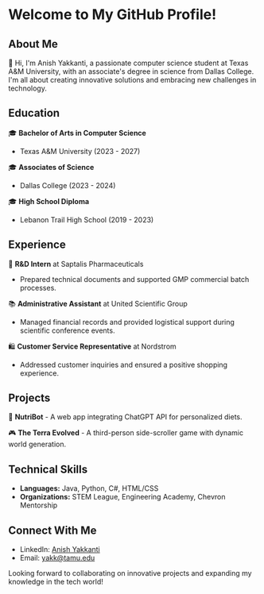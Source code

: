 # Welcome to My GitHub Profile!

## About Me

👋 Hi, I'm Anish Yakkanti, a passionate computer science student at Texas A&M University, with an associate's degree in science from Dallas College. I'm all about creating innovative solutions and embracing new challenges in technology.

## Education

🎓 **Bachelor of Arts in Computer Science**
   - Texas A&M University (2023 - 2027)

🎓 **Associates of Science**
   - Dallas College (2023 - 2024)

🎓 **High School Diploma**
   - Lebanon Trail High School (2019 - 2023)

## Experience

🔬 **R&D Intern** at Saptalis Pharmaceuticals
   - Prepared technical documents and supported GMP commercial batch processes.

📚 **Administrative Assistant** at United Scientific Group
   - Managed financial records and provided logistical support during scientific conference events.

🛍️ **Customer Service Representative** at Nordstrom
   - Addressed customer inquiries and ensured a positive shopping experience.

## Projects

🥗 **NutriBot** - A web app integrating ChatGPT API for personalized diets.

🎮 **The Terra Evolved** - A third-person side-scroller game with dynamic world generation.

## Technical Skills

- **Languages:** Java, Python, C#, HTML/CSS
- **Organizations:** STEM League, Engineering Academy, Chevron Mentorship

## Connect With Me

- LinkedIn: [Anish Yakkanti](https://linkedin.com/in/anish-yakkanti/)
- Email: [yakk@tamu.edu](mailto:yakk@tamu.edu)

Looking forward to collaborating on innovative projects and expanding my knowledge in the tech world!

